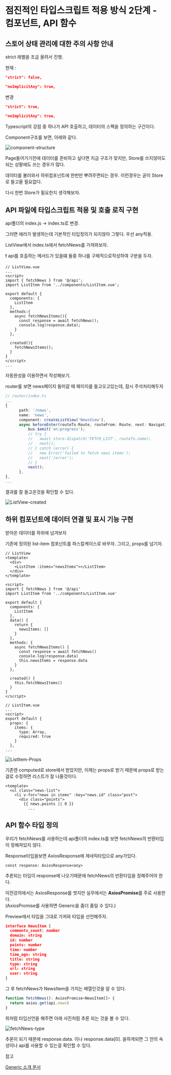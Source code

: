 # 점진적인 타입스크립트 적용 방식 2단계 - 컴포넌트, API 함수

## 스토어 상태 관리에 대한 주의 사항 안내

strict 레벨을 조금 올려서 진행.

현재 :

```json
"strict": false,

"noImplicitAny": true,
```

변경

```json
"strict": true,

"noImplicitAny": true,
```



Typescript의 강점 중 하나가 API 호출하고, 데이터의 스펙을 정의하는 구간이다.

Component구조를 보면, 아래와 같다.

![component-structure](./readme_images/11_component-structure.png)

Page들어가기전에 데이터를 준비하고 싶다면 지금 구조가 맞지만, Store를 쓰지않아도 되는 상황에도 쓰는 경우가 많다.

데이터를 불러와서 하위컴포넌트에 한번만 뿌려주면되는 경우. 이런경우는 굳이 Store로 들고올 필요없다.

다시 한번 Store가 필요한지 생각해보자.



## API 파일에 타입스크립트 적용 및 호출 로직 구현

api폴더의 index.js -> index.ts로 변경.

그러면 에러가 발생하는데 기본적인 타입정의가 되지않아 그렇다. 우선 any적용.

ListView에서 index.ts에서 fetchNews를 가져와보자.

❗ api를 호출하는 메서드가 있을떄 둘중 하나를 구체적으로작성하여 구분을 두자.

```vue
// ListView.vue
...
<script>
import { fetchNews } from '@/api';
import ListItem from '../components/ListItem.vue';

export default {
  components: {
    ListItem
  },
  methods:{
    async fetchNewsItems(){
      const response = await fetchNews();
      console.log(response.data);
    }
  },

  created(){
    fetchNewsItems();
  }
}
</script>
...
```

자동완성을 이용하면서 작성해보기.

router를 보면 news페이지 들어갈 때 페이지를 들고오고있는데, 잠시 주석처리해두자

```typescript
// router/index.ts
...
{
      path: '/news',
      name: 'news',
      component: createListView('NewsView'),
      async beforeEnter(routeTo:Route, routeFrom: Route, next: NavigationGuardNext<Vue>) {
          bus.$emit('on:progress');
          // try {
          //   await store.dispatch('FETCH_LIST', routeTo.name);
          //   next();
          // } catch (error) { 
          //   new Error('failed to fetch news items');
          //   next('/error');
          // }
          next();
      },
},
...
```

결과를 잘 들고온것을 확인할 수 있다.

![ListView-created](./readme_images/11_ListView-created.png)



## 하위 컴포넌트에 데이터 연결 및 표시 기능 구현

받아온 데이터를 하위에 넘겨보자

기존에 정의된 list-item 컴포넌트를 파스칼케이스로 바꾸자. 그리고, props를 넘기자.

```vue
// ListView
<template>
  <div>
    <ListItem :items="newsItems"></ListItem>
  </div>
</template>

<script>
import { fetchNews } from '@/api'
import ListItem from '../components/ListItem.vue'

export default {
  components: {
    ListItem
  },
  data() {
    return {
      newsItems: []
    }
  },
  methods: {
    async fetchNewsItems() {
      const response = await fetchNews()
      console.log(response.data)
      this.newsItems = response.data
    }
  },

  created() {
    this.fetchNewsItems()
  }
}
</script>
```

```vue
// ListItem.vue
...
<script>
export default {
  props: {
    items: {
      type: Array,
      required: true
    }
  },
...
```

![ListItem-Props](./readme_images/11_ListItem-Props.png)

기존엔 computed로 store에서 받았지만, 이제는 props로 받기 때문에 props로 받는 걸로 수정하면 리스트가 잘 나올것이다.

```vue
<template>
  <ul class="news-list">
    <li v-for="news in items" :key="news.id" class="post">
      <div class="points">
        {{ news.points || 0 }}
          ...
```



## API 함수 타입 정의

우리가 fetchNews를 사용하는데 api폴더의 index.ts를 보면 fetchNews의 반환타입이 정해져있지 않다.

Response타입을보면 AxiosResponse에 제네릭타입으로 any가있다.

`const response: AxiosResponse<any>`

추론되는 타입이 response에 나오기때문에 fetchNews의 반환타입을 정해주어야 한다.



이전강의에서는 AxiosResponse를 썻지만 실무에서는 **AxiosPromise**를 주로 사용한다.<br/>
(AxiosPromise를 사용하면 Generic을 좀더 줄일 수 있다.)

Preview에서 타입을 그대로 가져와 타입을 선언해주자.

```json
interface NewsItem {
  comments_count: number
  domain: string
  id: number
  points: number
  time: number
  time_ago: string
  title: string
  type: string
  url: string
  user: string
}
```

그 후 fetchNews가 NewsItem을 가지는 배열인것을 알 수 있다.

```typescript
function fetchNews(): AxiosPromise<NewsItem[]> {
  return axios.get(api.news)
}
```

위처럼 타입선언을 해주면 아래 사진처럼 추론 되는 것을 볼 수 있다.

![fetchNews-type](./readme_images/11_fetchNews-type.png)

추론이 되기 때문에 response.data. 이나 response.data[0]. 을하게되면 그 안의 속성이나 api를 사용할 수 있는걸 확인할 수 있다.



참고 

[Generic 소개 문서](https://joshua1988.github.io/ts/guide/generics.html)
